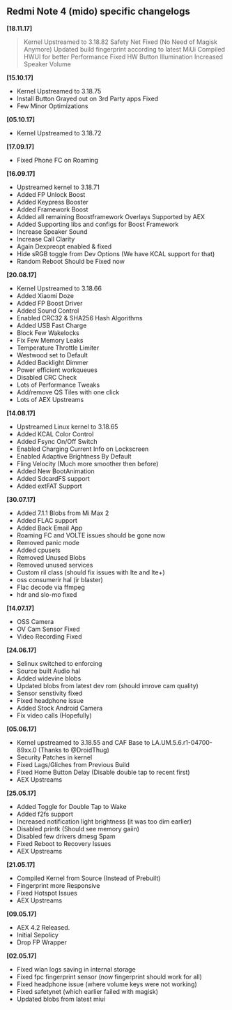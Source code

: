 ## Redmi Note 4 (mido) specific changelogs

**[18.11.17]**

> Kernel Upstreamed to 3.18.82
> Safety Net Fixed (No Need of Magisk Anymore)
> Updated build fingerprint according to latest MiUi
> Compiled HWUI for better Performance
> Fixed HW Button Illumination
> Increased Speaker Volume

**[15.10.17]**

- Kernel Upstreamed to 3.18.75
- Install Button Grayed out on 3rd Party apps Fixed
- Few Minor Optimizations

**[05.10.17]**

- Kernel Upstreamed to 3.18.72

**[17.09.17]**

- Fixed Phone FC on Roaming

**[16.09.17]**

- Upstreamed kernel to 3.18.71
- Added FP Unlock Boost
- Added Keypress Booster
- Added Framework Boost
- Added all remaining Boostframework Overlays Supported by AEX
- Added Supporting libs and configs for Boost Framework
- Increase Speaker Sound
- Increase Call Clarity
- Again Dexpreopt enabled & fixed
- Hide sRGB toggle from Dev Options (We have KCAL support for that)
- Random Reboot Should be Fixed now

**[20.08.17]**

- Kernel Upstreamed to 3.18.66
- Added Xiaomi Doze
- Added FP Boost Driver
- Added Sound Control
- Enabled CRC32 & SHA256 Hash Algorithms
- Added USB Fast Charge
- Block Few Wakelocks
- Fix Few Memory Leaks
- Temperature Throttle Limiter
- Westwood set to Default
- Added Backlight Dimmer
- Power efficient workqueues
- Disabled CRC Check
- Lots of Performance Tweaks
- Add/remove QS Tiles with one click
- Lots of AEX Upstreams

**[14.08.17]**

- Upstreamed Linux kernel to 3.18.65
- Added KCAL Color Control
- Added Fsync On/Off Switch
- Enabled Charging Current Info on Lockscreen
- Enabled Adaptive Brightness By Default
- Fling Velocity (Much more smoother then before)
- Added New BootAnimation
- Added SdcardFS support
- Added extFAT Support

**[30.07.17]**

- Added 7.1.1 Blobs from Mi Max 2
- Added FLAC support
- Added Back Email App
- Roaming FC and VOLTE issues should be gone now
- Removed panic mode
- Added cpusets
- Removed Unused Blobs
- Removed unused services
- Custom ril class (should fix issues with lte and lte+)
- oss consumerir hal (ir blaster)
- Flac decode via ffmpeg
- hdr and slo-mo fixed 

**[14.07.17]**

- OSS Camera
- OV Cam Sensor Fixed
- Video Recording Fixed

**[24.06.17]**

- Selinux switched to enforcing
- Source built Audio hal
- Added widevine blobs
- Updated blobs from latest dev rom (should imrove cam quality)
- Sensor senstivity fixed
- Fixed headphone issue
- Added Stock Android Camera
- Fix video calls (Hopefully)

**[05.06.17]**
- Kernel upstreamed to 3.18.55 and CAF Base to LA.UM.5.6.r1-04700-89xx.0 (Thanks to @DroidThug)
- Security Patches in kernel
- Fixed Lags/Gliches from Previous Build
- Fixed Home Button Delay (Disable double tap to recent first)
- AEX Upstreams

**[25.05.17]**
- Added Toggle for Double Tap to Wake
- Added f2fs support
- Increased notification light brightness (it was too dim earlier)
- Disabled printk (Should see memory gaiin)
- Disabled few drivers dmesg Spam 
- Fixed Reboot to Recovery Issues
- AEX Upstreams

**[21.05.17]**
- Compiled Kernel from Source (Instead of Prebuilt)
- Fingerprint more Responsive
- Fixed Hotspot Issues 
- AEX Upstreams

**[09.05.17]**
- AEX 4.2 Released.
- Initial Sepolicy
- Drop FP Wrapper

**[02.05.17]**
- Fixed wlan logs saving in internal storage
- Fixed fpc fingerprint sensor (now fingerprint should work for all)
- Fixed headphone issue (where volume keys were not working)
- Fixed safetynet (which earlier failed with magisk)
- Updated blobs from latest miui


